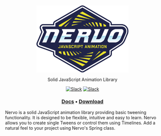 <p align="center">
    <a href="http://www.nervo-js.org" rel="nofollow"><img src="https://raw.githubusercontent.com/SlimMarten/nervo/development/logo.svg?sanitize=true" align="center" width="300"></a>
</p>
<p align="center">
Solid JavaScript Animation Library
</p>
<p align="center">
<a href="https://www.npmjs.com/package/nervo" rel="nofollow"><img src="https://img.shields.io/npm/v/nervo.svg" alt="Slack" data-canonical-src="https://img.shields.io/npm/v/nervo.svg" style="max-width:100%;"></a>
<a href="https://www.npmjs.com/package/nervo" rel="nofollow"><img src="https://img.shields.io/npm/dt/nervo.svg" alt="Slack" data-canonical-src="https://img.shields.io/npm/dt/nervo.svg" style="max-width:100%;"></a>
</p>


<h3 align="center">
  <a href="http://nervo-js.org">Docs</a> •
  <a href="http://nervo-js.org/downloads/nervo_v1.0.1.zip">Download</a>
</h3>

Nervo is a solid JavaScript animation library providing basic tweening functionality. It is designed to be flexible, intuitive and easy to learn. Nervo allows you to create single Tweens or control them using Timelines. Add a natural feel to your project using Nervo's Spring class.
